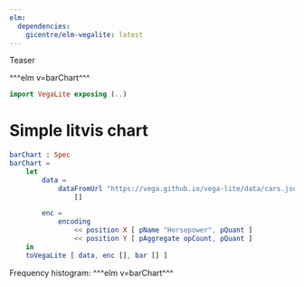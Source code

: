 ```yaml
---
elm:
  dependencies:
    gicentre/elm-vegalite: latest
---
```


Teaser

^^^elm v=barChart^^^

```elm {l}
import VegaLite exposing (..)
```

# Simple litvis chart

```elm {l}
barChart : Spec
barChart =
    let
        data =
            dataFromUrl "https://vega.github.io/vega-lite/data/cars.json"
                []

        enc =
            encoding
                << position X [ pName "Horsepower", pQuant ]
                << position Y [ pAggregate opCount, pQuant ]
    in
    toVegaLite [ data, enc [], bar [] ]
```

Frequency histogram: ^^^elm v=barChart^^^
